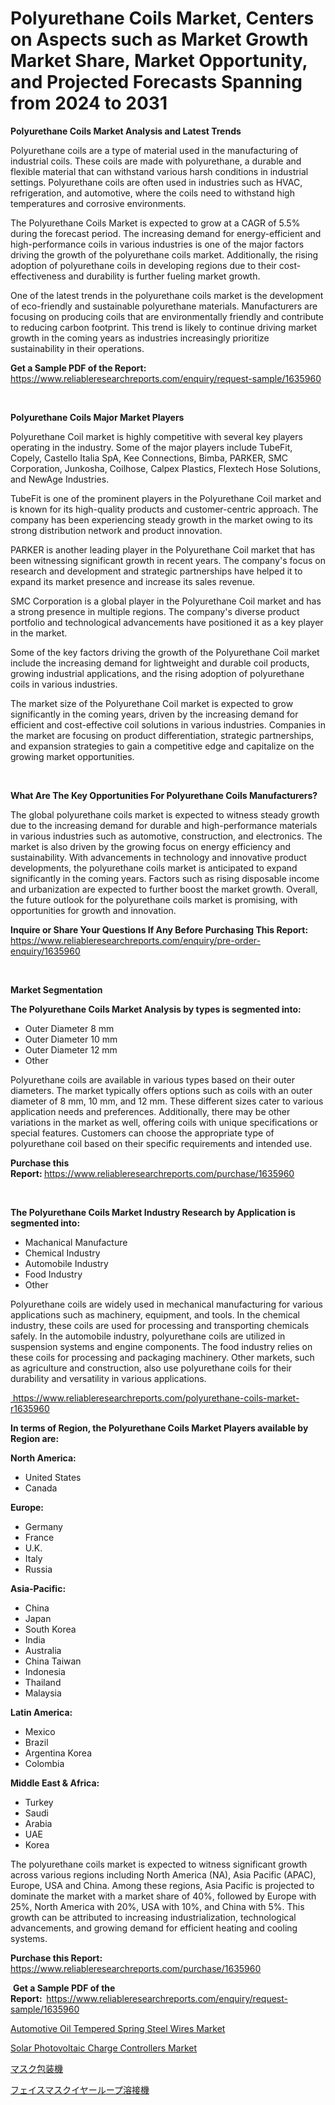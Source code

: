 <p><h1>Polyurethane Coils Market, Centers on Aspects such as Market Growth Market Share, Market Opportunity, and Projected Forecasts Spanning from 2024 to 2031</h1></p><p><strong>Polyurethane Coils Market Analysis and Latest Trends</strong></p>
<p><p>Polyurethane coils are a type of material used in the manufacturing of industrial coils. These coils are made with polyurethane, a durable and flexible material that can withstand various harsh conditions in industrial settings. Polyurethane coils are often used in industries such as HVAC, refrigeration, and automotive, where the coils need to withstand high temperatures and corrosive environments.</p><p>The Polyurethane Coils Market is expected to grow at a CAGR of 5.5% during the forecast period. The increasing demand for energy-efficient and high-performance coils in various industries is one of the major factors driving the growth of the polyurethane coils market. Additionally, the rising adoption of polyurethane coils in developing regions due to their cost-effectiveness and durability is further fueling market growth.</p><p>One of the latest trends in the polyurethane coils market is the development of eco-friendly and sustainable polyurethane materials. Manufacturers are focusing on producing coils that are environmentally friendly and contribute to reducing carbon footprint. This trend is likely to continue driving market growth in the coming years as industries increasingly prioritize sustainability in their operations.</p></p>
<p><strong>Get a Sample PDF of the Report:&nbsp;</strong> <a href="https://www.reliableresearchreports.com/enquiry/request-sample/1635960">https://www.reliableresearchreports.com/enquiry/request-sample/1635960</a></p>
<p>&nbsp;</p>
<p><strong>Polyurethane Coils Major Market Players</strong></p>
<p><p>Polyurethane Coil market is highly competitive with several key players operating in the industry. Some of the major players include TubeFit, Copely, Castello Italia SpA, Kee Connections, Bimba, PARKER, SMC Corporation, Junkosha, Coilhose, Calpex Plastics, Flextech Hose Solutions, and NewAge Industries.</p><p>TubeFit is one of the prominent players in the Polyurethane Coil market and is known for its high-quality products and customer-centric approach. The company has been experiencing steady growth in the market owing to its strong distribution network and product innovation.</p><p>PARKER is another leading player in the Polyurethane Coil market that has been witnessing significant growth in recent years. The company's focus on research and development and strategic partnerships have helped it to expand its market presence and increase its sales revenue.</p><p>SMC Corporation is a global player in the Polyurethane Coil market and has a strong presence in multiple regions. The company's diverse product portfolio and technological advancements have positioned it as a key player in the market.</p><p>Some of the key factors driving the growth of the Polyurethane Coil market include the increasing demand for lightweight and durable coil products, growing industrial applications, and the rising adoption of polyurethane coils in various industries.</p><p>The market size of the Polyurethane Coil market is expected to grow significantly in the coming years, driven by the increasing demand for efficient and cost-effective coil solutions in various industries. Companies in the market are focusing on product differentiation, strategic partnerships, and expansion strategies to gain a competitive edge and capitalize on the growing market opportunities.</p></p>
<p>&nbsp;</p>
<p><strong>What Are The Key Opportunities For Polyurethane Coils Manufacturers?</strong></p>
<p><p>The global polyurethane coils market is expected to witness steady growth due to the increasing demand for durable and high-performance materials in various industries such as automotive, construction, and electronics. The market is also driven by the growing focus on energy efficiency and sustainability. With advancements in technology and innovative product developments, the polyurethane coils market is anticipated to expand significantly in the coming years. Factors such as rising disposable income and urbanization are expected to further boost the market growth. Overall, the future outlook for the polyurethane coils market is promising, with opportunities for growth and innovation.</p></p>
<p><strong>Inquire or Share Your Questions If Any Before Purchasing This Report:</strong> <a href="https://www.reliableresearchreports.com/enquiry/pre-order-enquiry/1635960">https://www.reliableresearchreports.com/enquiry/pre-order-enquiry/1635960</a></p>
<p>&nbsp;</p>
<p><strong>Market Segmentation</strong></p>
<p><strong>The Polyurethane Coils Market Analysis by types is segmented into:</strong></p>
<p><ul><li>Outer Diameter 8 mm</li><li>Outer Diameter 10 mm</li><li>Outer Diameter 12 mm</li><li>Other</li></ul></p>
<p><p>Polyurethane coils are available in various types based on their outer diameters. The market typically offers options such as coils with an outer diameter of 8 mm, 10 mm, and 12 mm. These different sizes cater to various application needs and preferences. Additionally, there may be other variations in the market as well, offering coils with unique specifications or special features. Customers can choose the appropriate type of polyurethane coil based on their specific requirements and intended use.</p></p>
<p><strong>Purchase this Report:&nbsp;</strong><a href="https://www.reliableresearchreports.com/purchase/1635960">https://www.reliableresearchreports.com/purchase/1635960</a></p>
<p>&nbsp;</p>
<p><strong>The Polyurethane Coils Market Industry Research by Application is segmented into:</strong></p>
<p><ul><li>Machanical Manufacture</li><li>Chemical Industry</li><li>Automobile Industry</li><li>Food Industry</li><li>Other</li></ul></p>
<p><p>Polyurethane coils are widely used in mechanical manufacturing for various applications such as machinery, equipment, and tools. In the chemical industry, these coils are used for processing and transporting chemicals safely. In the automobile industry, polyurethane coils are utilized in suspension systems and engine components. The food industry relies on these coils for processing and packaging machinery. Other markets, such as agriculture and construction, also use polyurethane coils for their durability and versatility in various applications.</p></p>
<p><a href="https://www.reliableresearchreports.com/polyurethane-coils-market-r1635960">&nbsp;https://www.reliableresearchreports.com/polyurethane-coils-market-r1635960</a></p>
<p><strong>In terms of Region, the Polyurethane Coils Market Players available by Region are:</strong></p>
<p>
    <p> <strong> North America: </strong>
        <ul>
            <li>United States</li>
            <li>Canada</li>
        </ul>
        </p> 
    <p> <strong> Europe: </strong>
        <ul>
            <li>Germany</li>
            <li>France</li>
            <li>U.K.</li>
            <li>Italy</li>
            <li>Russia</li>
        </ul>
        </p> 
    <p> <strong> Asia-Pacific: </strong>
        <ul>
            <li>China</li>
            <li>Japan</li>
            <li>South Korea</li>
            <li>India</li>
            <li>Australia</li>
            <li>China Taiwan</li>
            <li>Indonesia</li>
            <li>Thailand</li>
            <li>Malaysia</li>
        </ul>
        </p> 
    <p> <strong> Latin America: </strong>
        <ul>
            <li>Mexico</li>
            <li>Brazil</li>
            <li>Argentina Korea</li>
            <li>Colombia</li>
        </ul>
        </p> 
    <p> <strong> Middle East & Africa: </strong>
        <ul>
            <li>Turkey</li>
            <li>Saudi</li>
            <li>Arabia</li>
            <li>UAE</li>
            <li>Korea</li>
        </ul>
    </p>
    </p>
<p><p>The polyurethane coils market is expected to witness significant growth across various regions including North America (NA), Asia Pacific (APAC), Europe, USA and China. Among these regions, Asia Pacific is projected to dominate the market with a market share of 40%, followed by Europe with 25%, North America with 20%, USA with 10%, and China with 5%. This growth can be attributed to increasing industrialization, technological advancements, and growing demand for efficient heating and cooling systems.</p></p>
<p><strong>Purchase this Report: </strong><a href="https://www.reliableresearchreports.com/purchase/1635960">https://www.reliableresearchreports.com/purchase/1635960</a></p>
<p>&nbsp;<strong>Get a Sample PDF of the Report:&nbsp;&nbsp;</strong><a href="https://www.reliableresearchreports.com/enquiry/request-sample/1635960">https://www.reliableresearchreports.com/enquiry/request-sample/1635960</a></p>
<p><strong></strong></p>
<p><p><a href="https://github.com/NorbertYates/Market-Research-Report-List-5/blob/main/automotive-oil-tempered-spring-steel-wires-market.md">Automotive Oil Tempered Spring Steel Wires Market</a></p><p><a href="https://github.com/ElmoRunolfsson2023/Market-Research-Report-List-1/blob/main/solar-photovoltaic-charge-controllers-market.md">Solar Photovoltaic Charge Controllers Market</a></p><p><a href="https://github.com/RandallRunte2023/Market-Research-Report-List-1/blob/main/788120992134.md">マスク包装機</a></p><p><a href="https://github.com/SkylarDaniel70/Market-Research-Report-List-1/blob/main/644459492135.md">フェイスマスクイヤーループ溶接機</a></p></p>
